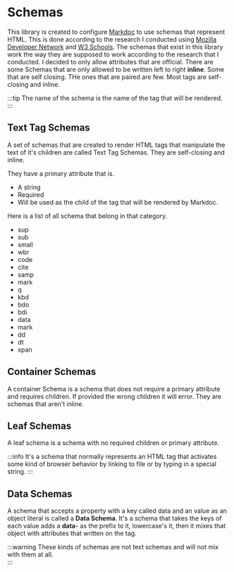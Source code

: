 # Schemas

[markdoc]: https://markdoc.dev

[w3 schools]: https://www.w3schools.com

[mozilla developer network]: https://developer.mozilla.org

This library is created to configure [Markdoc][markdoc] to use schemas that represent HTML.
This is done according to the research I conducted using
[Mozilla Developer Network][mozilla developer network] and [W3 Schools][w3 schools].
The schemas that exist in this library work the way they are supposed
to work according to the research that I conducted. I decided to only allow attributes that are official.
There are some Schemas that are only allowed to be written left to right **inline**.
Some that are self closing. THe ones that are paired are few. Most tags are self-closing and inline.

:::tip
The name of the schema is the name of the tag that will be rendered.
:::

## Text Tag Schemas

A set of schemas that are created to render HTML tags that manipulate the text of it's children
are called Text Tag Schemas. They are self-closing and inline.

They have a primary attribute that is.

- A string
- Required
- Will be used as the child of the tag that will be rendered by Markdoc.

Here is a list of all schema that belong in that category.

- sup
- sub
- small
- wbr
- code
- cite
- samp
- mark
- q
- kbd
- bdo
- bdi
- data
- mark
- dd
- dt
- span

## Container Schemas

A container Schema is a schema that does not require a primary attribute and requires children.
If provided the wrong children it will error. They are schemas that aren't inline.

## Leaf Schemas

A leaf schema is a schema with no required children or primary attribute.

:::info
It's a schema that normally represents an HTML tag that activates some
kind of browser behavior by linking to file or by typing in a special string.
:::

## Data Schemas

A schema that accepts a property with a key called data
and an value as an object literal is called a **Data Schema**.
It's a schema that takes the keys of each value
adds a **data-** as the prefix to it, lowercase's it,
then it mixes that object with attributes that written on the tag.  

:::warning
 These kinds of schemas are not text schemas and will not mix with them at all.  
:::
